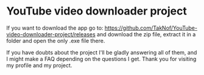 # YouTube video downloader project
If you want to download the app go to: https://github.com/TakNof/YouTube-video-downloader-project/releases and download the zip file,
extract it in a folder and open the only .exe file there.

If you have doubts about the project I'll be gladly answering all of them, and I might make a FAQ depending on the questions I get.
Thank you for visiting my profile and my project.
